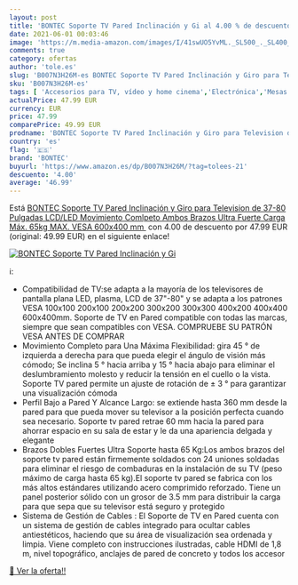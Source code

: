 ```yaml
---
layout: post
title: 'BONTEC Soporte TV Pared Inclinación y Gi al 4.00 % de descuento'
date: 2021-06-01 00:03:46
image: 'https://m.media-amazon.com/images/I/41swUO5YvML._SL500_._SL400_.jpg'
comments: true
category: ofertas
author: 'tole.es'
slug: 'B007N3H26M-es BONTEC Soporte TV Pared Inclinación y Giro para Television...'
sku: 'B007N3H26M-es'
tags: [ 'Accesorios para TV, vídeo y home cinema','Electrónica','Mesas y soportes para TV','Soportes de pared y techo para TV','TV, vídeo y home cinema','bontec','television', ]
actualPrice: 47.99 EUR
currency: EUR
price: 47.99
comparePrice: 49.99 EUR
prodname: 'BONTEC Soporte TV Pared Inclinación y Giro para Television de 37-80 Pulgadas LCD/LED Movimiento Comlpeto  Ambos Brazos Ultra Fuerte  Carga Máx. 65kg  MAX. VESA 600x400 mm '
country: 'es'
flag: '🇪🇸'
brand: 'BONTEC'
buyurl: 'https://www.amazon.es/dp/B007N3H26M/?tag=tolees-21'
descuento: '4.00'
average: '46.99'
---
```


Está [BONTEC Soporte TV Pared Inclinación y Giro para Television de 37-80 Pulgadas LCD/LED Movimiento Comlpeto  Ambos Brazos Ultra Fuerte  Carga Máx. 65kg  MAX. VESA 600x400 mm ](https://www.amazon.es/dp/B007N3H26M/?tag=tolees-21) con 4.00 de descuento por 47.99 EUR (original: 49.99 EUR) en el siguiente enlace!

[![BONTEC Soporte TV Pared Inclinación y Gi](https://m.media-amazon.com/images/I/41swUO5YvML._SL500_._SL400_.jpg)](https://www.amazon.es/dp/B007N3H26M/?tag=tolees-21)

ℹ️:

- Compatibilidad de TV:se adapta a la mayoría de los televisores de pantalla plana LED, plasma, LCD de 37"-80" y se adapta a los patrones VESA 100x100 200x100 200x200 300x200 300x300 400x200 400x400 600x400mm. Soporte de TV en Pared compatible con todas las marcas, siempre que sean compatibles con VESA. COMPRUEBE SU PATRÓN VESA ANTES DE COMPRAR
- Movimiento Completo para Una Máxima Flexibilidad: gira 45 ° de izquierda a derecha para que pueda elegir el ángulo de visión más cómodo; Se inclina 5 ° hacia arriba y 15 ° hacia abajo para eliminar el deslumbramiento molesto y reducir la tensión en el cuello o la vista. Soporte TV pared permite un ajuste de rotación de ± 3 ° para garantizar una visualización cómoda
- Perfil Bajo a Pared Y Alcance Largo: se extiende hasta 360 mm desde la pared para que pueda mover su televisor a la posición perfecta cuando sea necesario. Soporte tv pared retrae 60 mm hacia la pared para ahorrar espacio en su sala de estar y le da una apariencia delgada y elegante
- Brazos Dobles Fuertes Ultra Soporte hasta 65 Kg:Los ambos brazos del soporte tv pared están firmemente soldados con 24 uniones soldadas para eliminar el riesgo de combaduras en la instalación de su TV (peso máximo de carga hasta 65 kg).El soporte tv pared se fabrica con los más altos estándares utilizando acero comprimido reforzado. Tiene un panel posterior sólido con un grosor de 3.5 mm para distribuir la carga para que sepa que su televisor está seguro y protegido
- Sistema de Gestión de Cables : El Soporte de TV en Pared cuenta con un sistema de gestión de cables integrado para ocultar cables antiestéticos, haciendo que su área de visualización sea ordenada y limpia. Viene completo con instrucciones ilustradas, cable HDMI de 1,8 m, nivel topográfico, anclajes de pared de concreto y todos los accesor

[🛒 Ver la oferta!!](https://www.amazon.es/dp/B007N3H26M/?tag=tolees-21)
